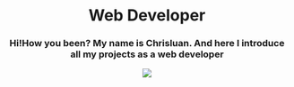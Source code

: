 <div width='100%' align='center'>
    <h1>Web Developer</h1>
</div>


  <div>
  <a align="center">
    <h3 align="center">Hi!How you been? My name is Chrisluan. And here I introduce all my projects as a web developer</h3>

 <p align="center">
  <a >
    <img src="https://skillicons.dev/icons?i=git,js,mysql,react,linux,express,nodejs,cs,py" />
  </a>
</p>

  <a/>
  <div/>
